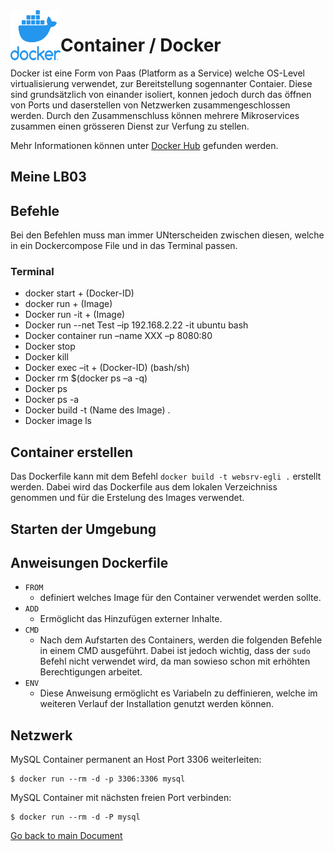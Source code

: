<img align="left" width="80" height="80" src="./img/../../img/docker-logo1.png" alt="Docker Logo">

# Container / Docker
Docker ist eine Form von Paas (Platform as a Service) welche OS-Level virtualisierung verwendet, zur Bereitstellung sogennanter Contaier. Diese sind grundsätzlich von einander isoliert, konnen jedoch durch das öffnen von Ports und daserstellen von Netzwerken zusammengeschlossen werden. Durch den Zusammenschluss können mehrere Mikroservices zusammen einen grösseren Dienst zur Verfung zu stellen.

Mehr Informationen können unter [Docker Hub](https://hub.docker.com/) gefunden werden.

## Meine LB03

## Befehle
Bei den Befehlen muss man immer UNterscheiden zwischen diesen, welche in ein Dockercompose File und in das Terminal passen.

### Terminal
* docker start + (Docker-ID)
* docker run + (Image)
* Docker run -it + (Image)
* Docker run --net Test –ip 192.168.2.22 -it ubuntu bash 
* Docker container run –name XXX –p 8080:80 
* Docker stop 
* Docker kill
* Docker exec –it + (Docker-ID) (bash/sh) 
* Docker rm $(docker ps –a -q) 
* Docker ps  
* Docker ps -a 
* Docker build -t (Name des Image) . 
* Docker image ls

## Container erstellen
Das Dockerfile kann mit dem Befehl `docker build -t websrv-egli .` erstellt werden. Dabei wird das Dockerfile aus dem lokalen Verzeichniss genommen und für die Erstelung des Images verwendet.

## Starten der Umgebung

## Anweisungen Dockerfile
* `FROM`
  * definiert welches Image für den Container verwendet werden sollte.
* `ADD`
  * Ermöglicht das Hinzufügen externer Inhalte.
* `CMD`
  * Nach dem Aufstarten des Containers, werden die folgenden Befehle in einem CMD ausgeführt. Dabei ist jedoch wichtig, dass der `sudo` Befehl nicht verwendet wird, da man sowieso schon mit erhöhten Berechtigungen arbeitet.
* `ENV`
  * Diese Anweisung ermöglicht es Variabeln zu deffinieren, welche im weiteren Verlauf der Installation genutzt werden können.

##  Netzwerk

MySQL Container permanent an Host Port 3306 weiterleiten:

```
$ docker run --rm -d -p 3306:3306 mysql
```

MySQL Container mit nächsten freien Port verbinden:

```
$ docker run --rm -d -P mysql
```






[Go back to main Document](https://github.com/Daddey69/Modul_300/blob/master/README.md)
